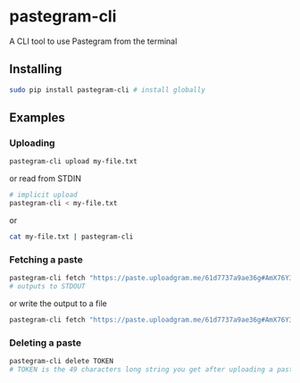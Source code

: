 # pastegram-cli

A CLI tool to use Pastegram from the terminal

## Installing

```bash
sudo pip install pastegram-cli # install globally
```

## Examples

### Uploading

```bash
pastegram-cli upload my-file.txt
```

or read from STDIN

```bash
# implicit upload
pastegram-cli < my-file.txt
```

or

```bash
cat my-file.txt | pastegram-cli
```

### Fetching a paste

```bash
pastegram-cli fetch "https://paste.uploadgram.me/61d7737a9ae36g#AmX76Y3RDgh_xfHB2ktgVYcT76jjCXMmMs7xPYSbqoc"
# outputs to STDOUT
```

or write the output to a file

```bash
pastegram-cli fetch "https://paste.uploadgram.me/61d7737a9ae36g#AmX76Y3RDgh_xfHB2ktgVYcT76jjCXMmMs7xPYSbqoc" -o the-paste.txt
```

### Deleting a paste

```bash
pastegram-cli delete TOKEN
# TOKEN is the 49 characters long string you get after uploading a paste
```
